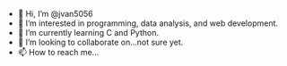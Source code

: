 - 👋 Hi, I’m @jvan5056
- 👀 I’m interested in programming, data analysis, and web development.
- 🌱 I’m currently learning C and Python.
- 💞️ I’m looking to collaborate on...not sure yet.
- 📫 How to reach me...

<!---
jvan5056/jvan5056 is a ✨ special ✨ repository because its `README.md` (this file) appears on your GitHub profile.
You can click the Preview link to take a look at your changes.
--->
